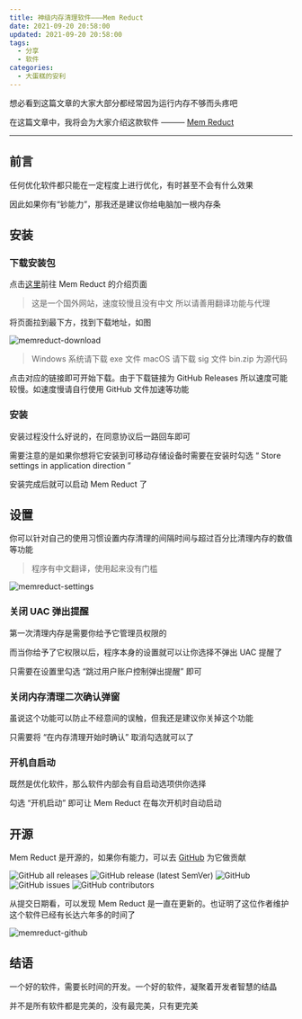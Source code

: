 ```yaml
---
title: 神级内存清理软件———Mem Reduct
date: 2021-09-20 20:58:00
updated: 2021-09-20 20:58:00
tags:
  - 分享
  - 软件
categories:
  - 大蛋糕的安利
---
```


想必看到这篇文章的大家大部分都经常因为运行内存不够而头疼吧

在这篇文章中，我将会为大家介绍这款软件 ——— [Mem Reduct](https://henrypp.org/product/memreduct)

---

## 前言

任何优化软件都只能在一定程度上进行优化，有时甚至不会有什么效果

因此如果你有“钞能力”，那我还是建议你给电脑加一根内存条

<!-- more -->

## 安装

### 下载安装包

点击[这里](https://henrypp.org/product/memreduct)前往 Mem Reduct 的介绍页面

>这是一个国外网站，速度较慢且没有中文
>所以请善用翻译功能与代理

将页面拉到最下方，找到下载地址，如图

![memreduct-download](https://jsd.lihaoyu.cn/gh/Big-Cake-jpg/Image_For_My_Blog/memreduct/download.PNG)

>Windows 系统请下载 exe 文件
>macOS 请下载 sig 文件
>bin.zip 为源代码

点击对应的链接即可开始下载。由于下载链接为 GitHub Releases 所以速度可能较慢。如速度慢请自行使用 GitHub 文件加速等功能

### 安装

安装过程没什么好说的，在同意协议后一路回车即可

需要注意的是如果你想将它安装到可移动存储设备时需要在安装时勾选 “ Store settings in application direction ”

安装完成后就可以启动 Mem Reduct 了

## 设置

你可以针对自己的使用习惯设置内存清理的间隔时间与超过百分比清理内存的数值等功能

>程序有中文翻译，使用起来没有门槛

![memreduct-settings](https://jsd.lihaoyu.cn/gh/Big-Cake-jpg/Image_For_My_Blog/memreduct/settings.PNG)

### 关闭 UAC 弹出提醒

第一次清理内存是需要你给予它管理员权限的

而当你给予了它权限以后，程序本身的设置就可以让你选择不弹出 UAC 提醒了

只需要在设置里勾选 “跳过用户账户控制弹出提醒” 即可

### 关闭内存清理二次确认弹窗

虽说这个功能可以防止不经意间的误触，但我还是建议你关掉这个功能

只需要将 “在内存清理开始时确认” 取消勾选就可以了

### 开机自启动

既然是优化软件，那么软件内部会有自启动选项供你选择

勾选 “开机启动” 即可让 Mem Reduct 在每次开机时自动启动

## 开源

Mem Reduct 是开源的，如果你有能力，可以去 [GitHub](https://github.com/henrypp/memreduct) 为它做贡献

![GitHub all releases](https://img.shields.io/github/downloads/henrypp/memreduct/total?style=flat-square) ![GitHub release (latest SemVer)](https://img.shields.io/github/v/release/henrypp/memreduct?style=flat-square) ![GitHub](https://img.shields.io/github/license/henrypp/memreduct?style=flat-square) ![GitHub issues](https://img.shields.io/github/issues/henrypp/memreduct?style=flat-square) ![GitHub contributors](https://img.shields.io/github/contributors/henrypp/memreduct?style=flat-square)

从提交日期看，可以发现 Mem Reduct 是一直在更新的。也证明了这位作者维护这个软件已经有长达六年多的时间了

![memreduct-github](https://jsd.lihaoyu.cn/gh/Big-Cake-jpg/Image_For_My_Blog/memreduct/github.PNG)

## 结语

一个好的软件，需要长时间的开发。一个好的软件，凝聚着开发者智慧的结晶

并不是所有软件都是完美的，没有最完美，只有更完美
